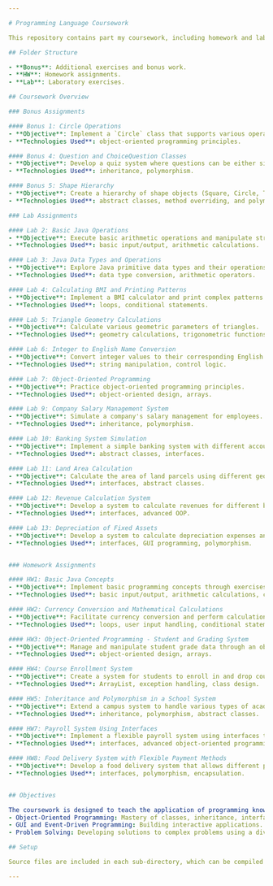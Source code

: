```yaml
---

# Programming Language Coursework

This repository contains part my coursework, including homework and labs, for Programming Language I and II. 

## Folder Structure

- **Bonus**: Additional exercises and bonus work.
- **HW**: Homework assignments.
- **Lab**: Laboratory exercises.

## Coursework Overview

### Bonus Assignments

#### Bonus 1: Circle Operations
- **Objective**: Implement a `Circle` class that supports various operations including calculating area and circumference, and determining spatial relationships with points and other circles.
- **Technologies Used**: object-oriented programming principles.

#### Bonus 4: Question and ChoiceQuestion Classes
- **Objective**: Develop a quiz system where questions can be either simple or multiple-choice, leveraging object-oriented design principles like inheritance and polymorphism.
- **Technologies Used**: inheritance, polymorphism.

#### Bonus 5: Shape Hierarchy
- **Objective**: Create a hierarchy of shape objects (Square, Circle, Triangle) that inherit from a `Shape` abstract class, each implementing specific methods to compute area and perimeter.
- **Technologies Used**: abstract classes, method overriding, and polymorphism.

### Lab Assignments

#### Lab 2: Basic Java Operations
- **Objective**: Execute basic arithmetic operations and manipulate strings.
- **Technologies Used**: basic input/output, arithmetic calculations.

#### Lab 3: Java Data Types and Operations
- **Objective**: Explore Java primitive data types and their operations.
- **Technologies Used**: data type conversion, arithmetic operators.

#### Lab 4: Calculating BMI and Printing Patterns
- **Objective**: Implement a BMI calculator and print complex patterns.
- **Technologies Used**: loops, conditional statements.

#### Lab 5: Triangle Geometry Calculations
- **Objective**: Calculate various geometric parameters of triangles.
- **Technologies Used**: geometry calculations, trigonometric functions.

#### Lab 6: Integer to English Name Conversion
- **Objective**: Convert integer values to their corresponding English names.
- **Technologies Used**: string manipulation, control logic.

#### Lab 7: Object-Oriented Programming
- **Objective**: Practice object-oriented programming principles.
- **Technologies Used**: object-oriented design, arrays.

#### Lab 9: Company Salary Management System
- **Objective**: Simulate a company's salary management for employees.
- **Technologies Used**: inheritance, polymorphism.

#### Lab 10: Banking System Simulation
- **Objective**: Implement a simple banking system with different account types.
- **Technologies Used**: abstract classes, interfaces.

#### Lab 11: Land Area Calculation
- **Objective**: Calculate the area of land parcels using different geometric shapes.
- **Technologies Used**: interfaces, abstract classes.

#### Lab 12: Revenue Calculation System
- **Objective**: Develop a system to calculate revenues for different business models.
- **Technologies Used**: interfaces, advanced OOP.

#### Lab 13: Depreciation of Fixed Assets
- **Objective**: Develop a system to calculate depreciation expenses and book values of fixed assets like vehicles and machines using different methods.
- **Technologies Used**: interfaces, GUI programming, polymorphism.


### Homework Assignments

#### HW1: Basic Java Concepts
- **Objective**: Implement basic programming concepts through exercises such as area calculations and a cashier system simulation.
- **Technologies Used**: basic input/output, arithmetic calculations, conditional statements.

#### HW2: Currency Conversion and Mathematical Calculations
- **Objective**: Facilitate currency conversion and perform calculations like finding the highest common factor and calculating factorials using loops.
- **Technologies Used**: loops, user input handling, conditional statements.

#### HW3: Object-Oriented Programming - Student and Grading System
- **Objective**: Manage and manipulate student grade data through an object-oriented approach, implementing functionalities to add and calculate grades.
- **Technologies Used**: object-oriented design, arrays.

#### HW4: Course Enrollment System
- **Objective**: Create a system for students to enroll in and drop courses while managing their credit limits and course capacities.
- **Technologies Used**: ArrayList, exception handling, class design.

#### HW5: Inheritance and Polymorphism in a School System
- **Objective**: Extend a campus system to handle various types of academic personnel including students with double majors and instructors.
- **Technologies Used**: inheritance, polymorphism, abstract classes.

#### HW7: Payroll System Using Interfaces
- **Objective**: Implement a flexible payroll system using interfaces to calculate wages and overtime for different types of employees.
- **Technologies Used**: interfaces, advanced object-oriented programming.

#### HW8: Food Delivery System with Flexible Payment Methods
- **Objective**: Develop a food delivery system that allows different payment methods and manages customer orders and payment processing.
- **Technologies Used**: interfaces, polymorphism, encapsulation.


## Objectives

The coursework is designed to teach the application of programming knowledge in solving real-world problems using Java. It emphasizes:
- Object-Oriented Programming: Mastery of classes, inheritance, interfaces, and polymorphism.
- GUI and Event-Driven Programming: Building interactive applications.
- Problem Solving: Developing solutions to complex problems using a divide and conquer approach.

## Setup

Source files are included in each sub-directory, which can be compiled and run using any standard Java development environment.

---
```

